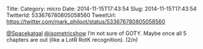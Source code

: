 Title: 
Category: micro
Date: 2014-11-15T17:43:54
Slug: 2014-11-15T17:43:54
TwitterId: 533676780805058560
TweetUrl: https://twitter.com/mark_philpot/status/533676780805058560

[@Spacekatgal](https://twitter.com/Spacekatgal) [@isometricshow](https://twitter.com/isometricshow) I’m not sure of GOTY. Maybe once all 5 chapters are out (like a LotR RotK recognition).  (2/n)